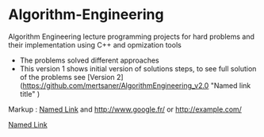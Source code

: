 # Algorithm-Engineering
Algorithm Engineering lecture programming projects for hard problems and their implementation using C++ and opmization tools

- The problems solved different approaches
- This version 1 shows initial version of solutions steps, to see full solution of the problems see [Version 2] (https://github.com/mertsaner/AlgorithmEngineering_v2.0 "Named link title" ) 

Markup :  [Named Link]([http://www.google.fr/](https://github.com/mertsaner/AlgorithmEngineering_v2.0) "Named link title") and http://www.google.fr/ or <http://example.com/>

[Named Link](https://github.com/mertsaner/AlgorithmEngineering_v2.0 "Named link title")
